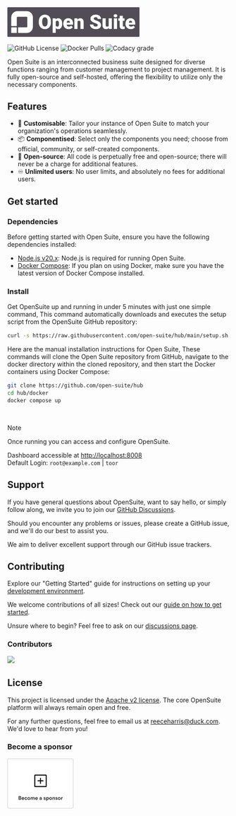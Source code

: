 
<img src="./extra/logo.png" width="300">

![GitHub License](https://img.shields.io/github/license/open-suite/hub?style=flat-square)
![Docker Pulls](https://img.shields.io/docker/pulls/opensuite/hub?style=flat-square)
![Codacy grade](https://img.shields.io/codacy/grade/51108f51c81444fda5da0f0316cb8b55?style=flat-square)

Open Suite is an interconnected business suite designed for diverse functions ranging from customer management to project management. It is fully open-source and self-hosted, offering the flexibility to utilize only the necessary components.

## Features

- 🎨 **Customisable**: Tailor your instance of Open Suite to match your organization's operations seamlessly.
- 📦 **Componentised**: Select only the components you need; choose from official, community, or self-created components.
- 📖 **Open-source**: All code is perpetually free and open-source; there will never be a charge for additional features.
- ♾️ **Unlimited users**: No user limits, and absolutely no fees for additional users.

## Get started

### Dependencies

Before getting started with Open Suite, ensure you have the following dependencies installed:
- [Node.js v20.x](https://nodejs.org/download/release/latest-v20.x/): Node.js is required for running Open Suite.
- [Docker Compose](https://docs.docker.com/compose/install/): If you plan on using Docker, make sure you have the latest version of Docker Compose installed.



### Install

Get OpenSuite up and running in under 5 minutes with just one simple command, This command automatically downloads and executes the setup script from the OpenSuite GitHub repository:

```sh
curl -s https://raw.githubusercontent.com/open-suite/hub/main/setup.sh | bash
```

Here are the manual installation instructions for Open Suite, These commands will clone the Open Suite repository from GitHub, navigate to the docker directory within the cloned repository, and then start the Docker containers using Docker Compose:

```sh
git clone https://github.com/open-suite/hub
cd hub/docker
docker compose up
```

<br>

> [!NOTE]
> Once running you can access and configure OpenSuite.
> 
> Dashboard accessible at <http://localhost:8008> \
> Default Login: `root@example.com` | `toor`

## Support

If you have general questions about OpenSuite, want to say hello, or simply follow along, we invite you to join our [GitHub Discussions](https://github.com/orgs/open-suite/discussions).

Should you encounter any problems or issues, please create a GitHub issue, and we'll do our best to assist you.

We aim to deliver excellent support through our GitHub issue trackers.

## Contributing

Explore our "Getting Started" guide for instructions on setting up your [development environment](https://github.com/open-suite/getting-started).

We welcome contributions of all sizes! Check out our [guide on how to get started](https://github.com/open-suite/getting-started).

Unsure where to begin? Feel free to ask on our [discussions page](https://github.com/orgs/open-suite/discussions).

### Contributors

<a href="https://github.com/open-suite/hub/graphs/contributors">
  <img src="https://contrib.rocks/image?repo=open-suite/hub" />
</a>

## License

This project is licensed under the [Apache v2 license](LICENSE). The core OpenSuite platform will always remain open and free.

For any further questions, feel free to email us at <reeceharris@duck.com>. We'd love to hear from you!


### Become a sponsor

<a href="https://github.com/sponsors/notreeceharris" target="_blank"><img alt="New Sponsor" src="extra/become-a-sponsor.png" /></a>